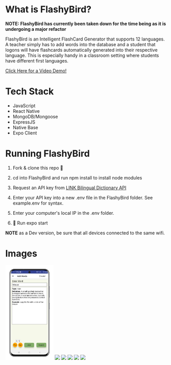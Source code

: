 # What is FlashyBird?

**NOTE: FlashyBird has currently been taken down for the time being as it is undergoing a major refactor**

FlashyBird is an Intelligent FlashCard Generator that supports 12 languages. A teacher simply has to add words into the database and a student that logons will have flashcards automatically generated into their respective language. This is especially handy in a classroom setting where students have different first languages.

[Click Here for a Video Demo!](https://www.youtube.com/watch?v=mBZrJp0nANQ)


# Tech Stack

 - JavaScript
 - React Native
 - MongoDB/Mongoose
 - ExpressJS
 - Native Base
 - Expo Client
 
# Running FlashyBird

1. Fork & clone this repo 🍴

2. cd into FlashyBird and run npm install to install node modules

3. Request an API key from [LINK Bilingual Dictionary API](https://rapidapi.com/fesnt/api/link-bilingual-dictionary)

4. Enter your  API key into a new .env file in the FlashyBird folder. See example.env for syntax.

5. Enter your computer's local IP in the .env folder. 

5. 🚀 Run expo start

**NOTE** as a Dev version, be sure that all devices connected to the same wifi.

# Images

 <img src="./addwords.png" width="30%"></img> <img src="./assets/images/homepage.png" width="30%"></img> <img src="./assets/images/newspage.png" width="30%"></img> <img src="./assets/images/playerscreen.png" width="30%"></img> <img src="./assets/images/profilepage.png" width="30%"></img> <img src="./assets/images/searchpage.png" width="30%"></img> 

